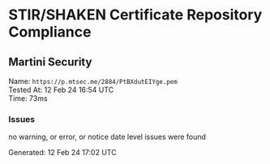 # STIR/SHAKEN Certificate Repository Compliance

## Martini Security

Name: `https://p.mtsec.me/2884/PtBXdutEIYge.pem`\
Tested At: 12 Feb 24 16:54 UTC\
Time: 73ms

### Issues

no warning, or error, or notice date level issues were found

Generated: 12 Feb 24 17:02 UTC